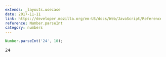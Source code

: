 ```yaml
---
extends: _layouts.usecase
date: 2017-11-11
link: https://developer.mozilla.org/en-US/docs/Web/JavaScript/Reference/Global_Objects/Number/parseInt
reference: Number.parseInt
category: numbers
---
```


```javascript
Number.parseInt('24', 10);
```

<pre class="output">24</pre>
